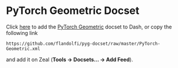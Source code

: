 # PyTorch Geometric Docset #

Click [here](dash-feed://https%3A%2F%2Fgithub.com%2Fflandolfi%2Fpyg-docset%2Fraw%2Fmaster%2FPyTorch-Geometric.xml) to add the [PyTorch Geometric](https://pytorch-geometric.readthedocs.io/en/latest/) docset to Dash, or copy the following link

    https://github.com/flandolfi/pyg-docset/raw/master/PyTorch-Geometric.xml

and add it on Zeal (**Tools → Docsets... → Add Feed**).